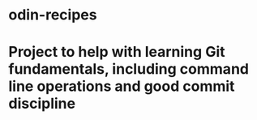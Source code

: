# odin-recipes
# Project to help with learning Git fundamentals, including command line operations and good commit discipline